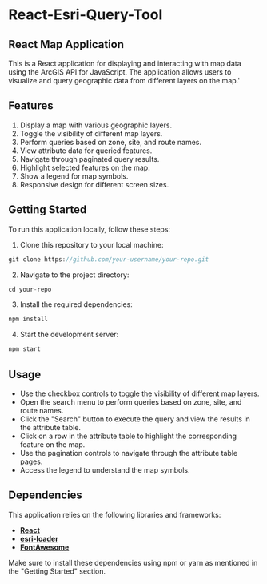 # React-Esri-Query-Tool

## React Map Application

This is a React application for displaying and interacting with map data using the ArcGIS API for JavaScript. The application allows users to visualize and query geographic data from different layers on the map.'

## Features

1. Display a map with various geographic layers.
2. Toggle the visibility of different map layers.
3. Perform queries based on zone, site, and route names.
4. View attribute data for queried features.
5. Navigate through paginated query results.
6. Highlight selected features on the map.
7. Show a legend for map symbols.
8. Responsive design for different screen sizes.

## Getting Started

To run this application locally, follow these steps:

1. Clone this repository to your local machine:

```javascript
git clone https://github.com/your-username/your-repo.git
```

2. Navigate to the project directory:

```javascript
cd your-repo
```

3. Install the required dependencies:

```javascript
npm install
```

4. Start the development server:

```javascript
npm start
```

## Usage

- Use the checkbox controls to toggle the visibility of different map layers.
- Open the search menu to perform queries based on zone, site, and route names.
- Click the "Search" button to execute the query and view the results in the attribute table.
- Click on a row in the attribute table to highlight the corresponding feature on the map.
- Use the pagination controls to navigate through the attribute table pages.
- Access the legend to understand the map symbols.

## Dependencies

This application relies on the following libraries and frameworks:
- **[React](https://react.dev/)**
- **[esri-loader](https://github.com/Esri/esri-loader)**
- **[FontAwesome](https://fontawesome.com/)**

Make sure to install these dependencies using npm or yarn as mentioned in the "Getting Started" section.
